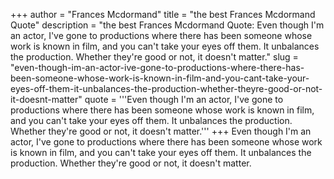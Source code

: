 +++
author = "Frances Mcdormand"
title = "the best Frances Mcdormand Quote"
description = "the best Frances Mcdormand Quote: Even though I'm an actor, I've gone to productions where there has been someone whose work is known in film, and you can't take your eyes off them. It unbalances the production. Whether they're good or not, it doesn't matter."
slug = "even-though-im-an-actor-ive-gone-to-productions-where-there-has-been-someone-whose-work-is-known-in-film-and-you-cant-take-your-eyes-off-them-it-unbalances-the-production-whether-theyre-good-or-not-it-doesnt-matter"
quote = '''Even though I'm an actor, I've gone to productions where there has been someone whose work is known in film, and you can't take your eyes off them. It unbalances the production. Whether they're good or not, it doesn't matter.'''
+++
Even though I'm an actor, I've gone to productions where there has been someone whose work is known in film, and you can't take your eyes off them. It unbalances the production. Whether they're good or not, it doesn't matter.
